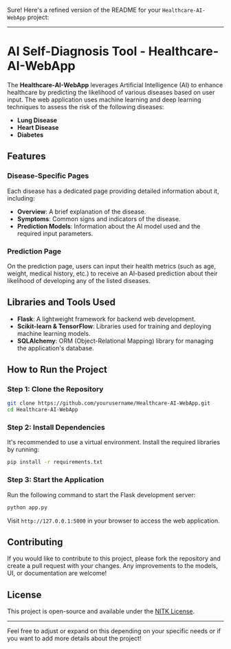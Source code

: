 Sure! Here's a refined version of the README for your `Healthcare-AI-WebApp` project:

---

# AI Self-Diagnosis Tool - Healthcare-AI-WebApp

The **Healthcare-AI-WebApp** leverages Artificial Intelligence (AI) to enhance healthcare by predicting the likelihood of various diseases based on user input. The web application uses machine learning and deep learning techniques to assess the risk of the following diseases:

- **Lung Disease**
- **Heart Disease**
- **Diabetes**

## Features

### Disease-Specific Pages
Each disease has a dedicated page providing detailed information about it, including:

- **Overview**: A brief explanation of the disease.
- **Symptoms**: Common signs and indicators of the disease.
- **Prediction Models**: Information about the AI model used and the required input parameters.

### Prediction Page
On the prediction page, users can input their health metrics (such as age, weight, medical history, etc.) to receive an AI-based prediction about their likelihood of developing any of the listed diseases.

## Libraries and Tools Used

- **Flask**: A lightweight framework for backend web development.
- **Scikit-learn & TensorFlow**: Libraries used for training and deploying machine learning models.
- **SQLAlchemy**: ORM (Object-Relational Mapping) library for managing the application's database.

## How to Run the Project

### Step 1: Clone the Repository
```bash
git clone https://github.com/yourusername/Healthcare-AI-WebApp.git
cd Healthcare-AI-WebApp
```

### Step 2: Install Dependencies
It's recommended to use a virtual environment. Install the required libraries by running:
```bash
pip install -r requirements.txt
```

### Step 3: Start the Application
Run the following command to start the Flask development server:
```bash
python app.py
```

Visit `http://127.0.0.1:5000` in your browser to access the web application.

## Contributing

If you would like to contribute to this project, please fork the repository and create a pull request with your changes. Any improvements to the models, UI, or documentation are welcome!

## License

This project is open-source and available under the [NITK License](LICENSE).

---

Feel free to adjust or expand on this depending on your specific needs or if you want to add more details about the project!
